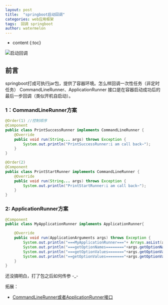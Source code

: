 ```yaml
---
layout: post
title:  "springboot启动回调"
categories: web应用框架
tags:  回调 springboot
author: watermelon
---
```

* content
{:toc}

![启动回调](https://wx3.sinaimg.cn/mw1024/005xB1vLly1fyja583uxrj30k00b9mzm.jpg)
## 前言
springboot打成可执行jar包，提供了容器环境。怎么样回调一次性任务（非定时任务）
CommandLineRunner、ApplicationRunner 接口是在容器启动成功后的最后一步回调（类似开机自启动）。






### 1：CommandLineRunner方案
```java
@Order(1) //控制顺序
@Component
public class PrintSuccessRunner implements CommandLineRunner {
    @Override
    public void run(String... args) throws Exception {
        System.out.println("PrintSuccessRunner:i am call back~");
    }
}
```

```java
@Order(2)
@Component
public class PrintStartRunner implements CommandLineRunner {
    @Override
    public void run(String... args) throws Exception {
        System.out.println("PrintStartRunner:i am call back~");
    }
}
```

### 2: ApplicationRunner方案
```java
@Component
public class MyApplicationRunner implements ApplicationRunner{

    @Override
    public void run(ApplicationArguments args) throws Exception {
        System.out.println("===MyApplicationRunner==="+ Arrays.asList(args.getSourceArgs()));
        System.out.println("===getOptionNames========"+args.getOptionNames());
        System.out.println("===getOptionValues======="+args.getOptionValues("foo"));
        System.out.println("==getOptionValues========"+args.getOptionValues("developer.name"));
    }
}
```
还没搞明白，打了包之后如何传参 -_-

拓展：
* [CommandLineRunner或者ApplicationRunner接口](https://www.jianshu.com/p/5d4ffe267596)  



